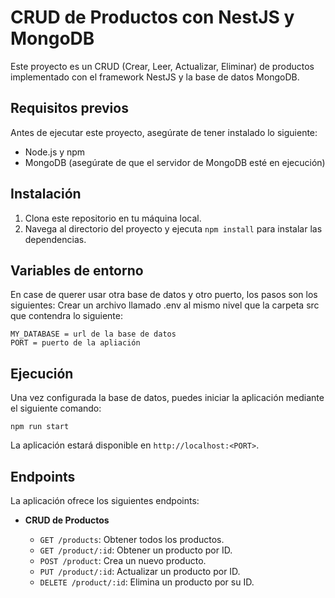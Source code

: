 # CRUD de Productos con NestJS y MongoDB

Este proyecto es un CRUD (Crear, Leer, Actualizar, Eliminar) de productos implementado con el framework NestJS y la base de datos MongoDB.

## Requisitos previos

Antes de ejecutar este proyecto, asegúrate de tener instalado lo siguiente:

- Node.js y npm
- MongoDB (asegúrate de que el servidor de MongoDB esté en ejecución)

## Instalación

1. Clona este repositorio en tu máquina local.
2. Navega al directorio del proyecto y ejecuta `npm install` para instalar las dependencias.

## Variables de entorno
En case de querer usar otra base de datos y otro puerto, los pasos son los siguientes:
Crear un archivo llamado .env al mismo nivel que la carpeta src que contendra lo siguiente:

```
MY_DATABASE = url de la base de datos
PORT = puerto de la apliación
```

## Ejecución

Una vez configurada la base de datos, puedes iniciar la aplicación mediante el siguiente comando:

```
npm run start
```

La aplicación estará disponible en `http://localhost:<PORT>`.

## Endpoints

La aplicación ofrece los siguientes endpoints:

- **CRUD de Productos**

  - `GET /products`: Obtener todos los productos.
  - `GET /product/:id`: Obtener un producto por ID.
  - `POST /product`: Crea un nuevo producto.
  - `PUT /product/:id`: Actualizar un producto por ID.
  - `DELETE /product/:id`: Elimina un producto por su ID.
